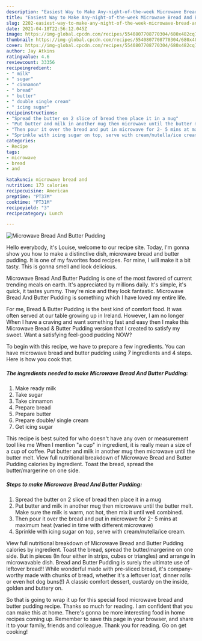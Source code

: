 ```yaml
---
description: "Easiest Way to Make Any-night-of-the-week Microwave Bread And Butter Pudding"
title: "Easiest Way to Make Any-night-of-the-week Microwave Bread And Butter Pudding"
slug: 2202-easiest-way-to-make-any-night-of-the-week-microwave-bread-and-butter-pudding
date: 2021-04-18T22:56:12.045Z
image: https://img-global.cpcdn.com/recipes/5540807708770304/680x482cq70/microwave-bread-and-butter-pudding-recipe-main-photo.jpg
thumbnail: https://img-global.cpcdn.com/recipes/5540807708770304/680x482cq70/microwave-bread-and-butter-pudding-recipe-main-photo.jpg
cover: https://img-global.cpcdn.com/recipes/5540807708770304/680x482cq70/microwave-bread-and-butter-pudding-recipe-main-photo.jpg
author: Jay Atkins
ratingvalue: 4.6
reviewcount: 33356
recipeingredient:
- " milk"
- " sugar"
- " cinnamon"
- " bread"
- " butter"
- " double single cream"
- " icing sugar"
recipeinstructions:
- "Spread the butter on 2 slice of bread then place it in a mug"
- "Put butter and milk in another mug then microwave until the butter melt. Make sure the milk is warm, not hot, then mix it until well combined."
- "Then pour it over the bread and put in microwave for 2- 5 mins at maximum heat (varied in time with different microwave)"
- "Sprinkle with icing sugar on top, serve with cream/nutella/ice cream."
categories:
- Recipe
tags:
- microwave
- bread
- and

katakunci: microwave bread and 
nutrition: 173 calories
recipecuisine: American
preptime: "PT37M"
cooktime: "PT31M"
recipeyield: "3"
recipecategory: Lunch

---
```



![Microwave Bread And Butter Pudding](https://img-global.cpcdn.com/recipes/5540807708770304/680x482cq70/microwave-bread-and-butter-pudding-recipe-main-photo.jpg)

Hello everybody, it's Louise, welcome to our recipe site. Today, I'm gonna show you how to make a distinctive dish, microwave bread and butter pudding. It is one of my favorites food recipes. For mine, I will make it a bit tasty. This is gonna smell and look delicious.

Microwave Bread And Butter Pudding is one of the most favored of current trending meals on earth. It's appreciated by millions daily. It's simple, it's quick, it tastes yummy. They're nice and they look fantastic. Microwave Bread And Butter Pudding is something which I have loved my entire life.

For me, Bread &amp; Butter Pudding is the best kind of comfort food. It was often served at our table growing up in Ireland. However, I am no longer When I have a craving and want something fast and easy then I make this Microwave Bread &amp; Butter Pudding version that I created to satisfy my sweet. Want a satisfying feel-good pudding NOW?


To begin with this recipe, we have to prepare a few ingredients. You can have microwave bread and butter pudding using 7 ingredients and 4 steps. Here is how you cook that.

<!--inarticleads1-->

##### The ingredients needed to make Microwave Bread And Butter Pudding:

1. Make ready  milk
1. Take  sugar
1. Take  cinnamon
1. Prepare  bread
1. Prepare  butter
1. Prepare  double/ single cream
1. Get  icing sugar


This recipe is best suited for who doesn&#39;t have any oven or measurement tool like me When I mention &#34;a cup&#34; in ingredient, it is really mean a size of a cup of coffee. Put butter and milk in another mug then microwave until the butter melt. View full nutritional breakdown of Microwave Bread and Butter Pudding calories by ingredient. Toast the bread, spread the butter/margerine on one side. 

<!--inarticleads2-->

##### Steps to make Microwave Bread And Butter Pudding:

1. Spread the butter on 2 slice of bread then place it in a mug
1. Put butter and milk in another mug then microwave until the butter melt. Make sure the milk is warm, not hot, then mix it until well combined.
1. Then pour it over the bread and put in microwave for 2- 5 mins at maximum heat (varied in time with different microwave)
1. Sprinkle with icing sugar on top, serve with cream/nutella/ice cream.


View full nutritional breakdown of Microwave Bread and Butter Pudding calories by ingredient. Toast the bread, spread the butter/margerine on one side. But in pieces (In four either in strips, cubes or triangles) and arrange in microwavable dish. Bread and Butter Pudding is surely the ultimate use of leftover bread!! While wonderful made with pre-sliced bread, it&#39;s company-worthy made with chunks of bread, whether it&#39;s a leftover loaf, dinner rolls or even hot dog buns(!) A classic comfort dessert, custardy on the inside, golden and buttery on. 

So that is going to wrap it up for this special food microwave bread and butter pudding recipe. Thanks so much for reading. I am confident that you can make this at home. There's gonna be more interesting food in home recipes coming up. Remember to save this page in your browser, and share it to your family, friends and colleague. Thank you for reading. Go on get cooking!

